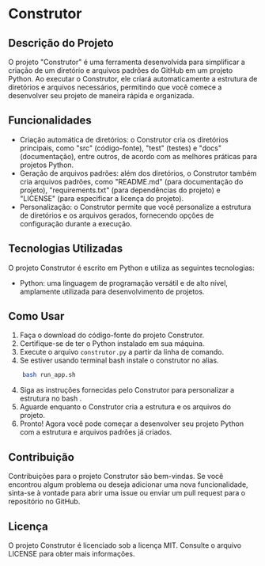 # Construtor

## Descrição do Projeto
O projeto "Construtor" é uma ferramenta desenvolvida para simplificar a criação de um diretório e arquivos padrões do GitHub em um projeto Python. Ao executar o Construtor, ele criará automaticamente a estrutura de diretórios e arquivos necessários, permitindo que você comece a desenvolver seu projeto de maneira rápida e organizada.

## Funcionalidades
- Criação automática de diretórios: o Construtor cria os diretórios principais, como "src" (código-fonte), "test" (testes) e "docs" (documentação), entre outros, de acordo com as melhores práticas para projetos Python.
- Geração de arquivos padrões: além dos diretórios, o Construtor também cria arquivos padrões, como "README.md" (para documentação do projeto), "requirements.txt" (para dependências do projeto) e "LICENSE" (para especificar a licença do projeto).
- Personalização: o Construtor permite que você personalize a estrutura de diretórios e os arquivos gerados, fornecendo opções de configuração durante a execução.

## Tecnologias Utilizadas
O projeto Construtor é escrito em Python e utiliza as seguintes tecnologias:
- Python: uma linguagem de programação versátil e de alto nível, amplamente utilizada para desenvolvimento de projetos.

## Como Usar
1. Faça o download do código-fonte do projeto Construtor.
2. Certifique-se de ter o Python instalado em sua máquina.
3. Execute o arquivo `construtor.py` a partir da linha de comando.
4. Se estiver usando terminal bash instale o construtor no alias.

~~~bash
    bash run_app.sh
~~~

4. Siga as instruções fornecidas pelo Construtor para personalizar a estrutura no bash .
5. Aguarde enquanto o Construtor cria a estrutura e os arquivos do projeto.
6. Pronto! Agora você pode começar a desenvolver seu projeto Python com a estrutura e arquivos padrões já criados.

## Contribuição
Contribuições para o projeto Construtor são bem-vindas. Se você encontrou algum problema ou deseja adicionar uma nova funcionalidade, sinta-se à vontade para abrir uma issue ou enviar um pull request para o repositório no GitHub.

## Licença
O projeto Construtor é licenciado sob a licença MIT. Consulte o arquivo LICENSE para obter mais informações.